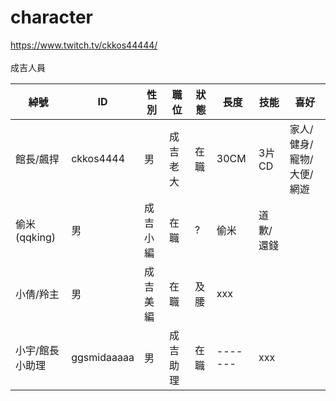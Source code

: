 # character
https://www.twitch.tv/ckkos44444/<br>
<br>
成吉人員<br>

| 綽號 | ID | 性別 | 職位 | 狀態 | 長度 | 技能 | 喜好 |
| -------  | -------- | --- | ------ | ----- | - | -------- | ----------------- |
| 館長/飆捍 | ckkos4444 | 男 | 成吉 老大 | 在職 | 30CM | 3片CD | 家人/健身/寵物/大便/網遊 |
| 偷米(qqking) | 男 | 成吉小編 | 在職 | ? | 偷米 | 道歉/還錢 |
| 小倩/羚主 | 男 | 成吉美編 | 在職 | 及腰 | xxx |
| 小宇/館長小助理| ggsmidaaaaa | 男 | 成吉助理 | 在職 | ------- | xxx |


<br>

  




